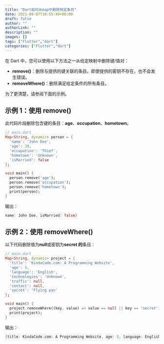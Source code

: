 ```yaml
---
title: "Dart如何从map中删除特定条目"
date: 2021-09-07T10:55:49+08:00
draft: false
author: ""
authorLink: ""
description: ""
images: []
tags: ["Flutter","dart"]
categories: ["Flutter","dart"]
---
```


在 Dart 中，您可以使用以下方法之一从给定映射中删除键/值对：

- **remove()**：删除与提供的键关联的条目。即使提供的密钥不存在，也不会发生错误。
- **removeWhere()**：删除满足给定条件的所有条目。

为了更清楚，请参阅下面的示例。



## **示例 1**：使用 remove()

此代码片段删除包含键的条目：**age**、**occupation**、**hometown**。

```dart
// main.dart
Map<String, dynamic> person = {
  'name': 'John Doe',
  'age': 39,
  'occupation': 'Thief',
  'hometown': 'Unknown',
  'isMarried': false
};

void main() {
  person.remove('age');
  person.remove('occupation');
  person.remove('hometown');
  print(person);
}
```

输出：

```dart
name: John Doe, isMarried: false}
```

## 示例 2：使用 removeWhere()

以下代码删除值为**null**或密钥为**secret 的**条目：

```dart
// main.dart
Map<String, dynamic> project = {
  'title': 'KindaCode.com: A Programming Website',
  'age': 5,
  'language': 'English',
  'technologies': 'Unknown',
  'traffic': null,
  'contact': null,
  'secret': 'Flying pan'
};

void main() {
  project.removeWhere((key, value) => value == null || key == 'secret');
  print(project);
}
```

输出：

```dart
{title: KindaCode.com: A Programming Website, age: 5, language: English, technologies: Unknown}
```
